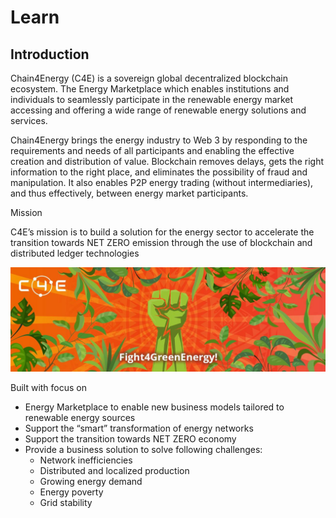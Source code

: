 <!--
  order: 1
-->

# Learn


## Introduction

Chain4Energy (C4E) is a sovereign global decentralized blockchain ecosystem. The Energy Marketplace which enables institutions and individuals to seamlessly participate in the renewable energy market accessing and offering a wide range of renewable energy solutions and services.

Chain4Energy brings the energy industry to Web 3 by responding to the requirements and needs of all participants and enabling the effective creation and distribution of value. Blockchain removes delays, gets the right information to the right place, and eliminates the possibility of fraud and manipulation. It also enables P2P energy trading (without intermediaries), and thus effectively, between energy market participants.

Mission

C4E’s mission is to build a solution for the energy sector to accelerate the transition towards NET ZERO emission through the use of blockchain and distributed ledger technologies

![alt_text](./images/intro.jpg "image_tooltip")


Built with focus on



* Energy Marketplace to enable new business models tailored to renewable energy sources
* Support the “smart” transformation of energy networks
* Support the transition towards NET ZERO economy
* Provide a business solution to solve following challenges:
    * Network inefficiencies
    * Distributed and localized production
    * Growing energy demand
    * Energy poverty
    * Grid stability
    


